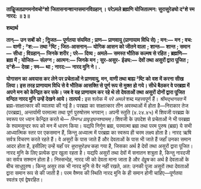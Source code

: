 **तान्निॢजतप्राणमनोवचो²शो** **जितासनान्शान्तसमानविग्रहान् ।** **परेऽमले ब्रह्मणि योजितात्मन:** **सुरासुरेड्यो द²शे स्म नारद: ॥ ३॥** 

**शब्दार्थ** 

**तान्—** **उन सबों को** **; निॢजत—** **पूर्णतया संयमित** **; प्राण—** **प्राणवायु (प्राणायाम विधि से)** **; मन:—** **मन** **; वच:—** **वाणी** **; ²श:—** **तथा ²ष्टि** **; जित-आसनान्—** **योगिक आसन को जीतने वाला** **; शान्त—** **शान्त** **; समान—** **सीधा** **; विग्रहान्—** **जिनके शरीर** **; परे—** **दिव्य** **; अमले—** **समस्त भौतिक कल्मष से रहित** **; ब्रह्मणि—** **ब्रह्म में** **; योजित—** **संलग्न** **; आत्मन:—** **जिनके मन** **; सुर-असुर-** **ईड्य:—** **देवों तथा असुरों द्वारा पूजित** **; द²शे—** **देखा** **; स्म—** **था** **; नारद:—** **नारद मुनि ने।** **.** 

**योगासन का अवयास कर लेने पर प्रचेताओं ने प्राणवायु, मन, वाणी तथा बाह्य ²ष्टि को** **वश में करना सीख लिया। इस तरह प्राणायाम विधि से वे भौतिक आसक्ति से पूर्ण रूप से मुक्त** **हो गये। सीधे बैठकर वे परब्रह्म में अपने मन को केन्द्रित कर सके। जब वे यह प्राणायाम कर** **रहे थे तो देवताओं तथा असुरों दोनों द्वारा पूजित वन्दित नारद मुनि उन्हें देखने आये।** **तात्पर्य :** इस श्लोक में *परे अमले* शब्द महत्त्वपूर्ण हैं। *श्रीमद्भागवत* में ब्रह्म-साक्षात्कार की व्यालया की गई है। परब्रह्म का साक्षात्कार तीन अवस्थाओं में होता है—निराकार तेज (परब्रह्म), अन्तर्यामी परमात्मा तथा पूर्ण पुरुषोत्तम भगवान्। अपनी स्तुति (४.२४.४५) में शिवजी परब्रह्म के स्वरूप पर ध्यान केन्द्रित करते थे— *स्निग्ध प्रावृड्घनश्यामम्।* शिवजी के उपदेश से प्रचेताओं ने भी परब्रह्म के श्यामसुन्दर रूप को मन में धारण किया। यद्यपि निर्गुण ब्रह्म, परमात्मा ब्रह्म तथा परम पुरुष (ब्रह्म) ये सभी आध्यात्मिक स्तर पर एकसमान हैं, किन्तु अध्यात्म में परब्रह्म का स्वरूप ही चरम लक्ष्य होता है। नारद ऋषि सर्वत्र विचरण करते रहते हैं। वे असुरों के पास जाते हैं और देवताओं के पास भी जाते हैं जहाँ उनका समान आदर होता है, इसीलिए उन्हें यहाँ पर *सुरासुरेड्य* कहा गया है, जिसका अर्थ है देवों तथा असुरों द्वारा पूजित। नारद मुनि के लिए प्रत्येक द्वार खुला रहता है। यद्यपि असुरों तथा देवों में सनातन शत्रुता है, किन्तु नारदजी का सर्वत्र सश्मान होता है। निस्सन्देह, नारद जी को देवता माना जाता है और *देवॢष* का अर्थ है देवताओं के बीच साधुपुरुष। किन्तु असुर तक भी नारद मुनि से वैर नहीं रखते, अत: उनकी पूजा असुरों तथा देवताओं द्वारा समान रूप से की जाती है। परम वैष्णव की स्थिति नारद मुनि के ही समान होनी चाहिए—पूर्णतया स्वतंत्र एवं द्वेषरहित।  